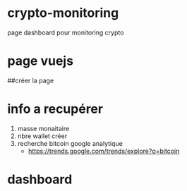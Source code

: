 # crypto-monitoring
page dashboard pour monitoring crypto

# page vuejs
##créer la page

# info a recupérer
1. masse monaitaire
2. nbre wallet créer
3. recherche bitcoin google analytique
    - https://trends.google.com/trends/explore?q=bitcoin


# dashboard

